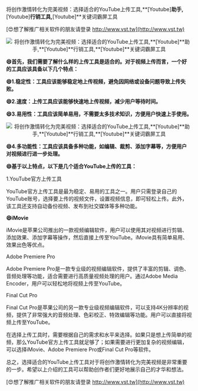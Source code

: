 将创作激情转化为完美视频：选择适合的YouTube上传工具,**[Youtube]**助手,**[Youtube]**行销工具,**[Youtube]**关键词霸屏工具

[😍想了解推广相关软件的朋友请登录 http://www.vst.tw](http://www.vst.tw)

 <center><img src="https://vst.tw/MP4/tuiguang/png/0.png" alt="将创作激情转化为完美视频：选择适合的YouTube上传工具,**[Youtube]**助手,**[Youtube]**行销工具,**[Youtube]**关键词霸屏工具"></center>

**😄首先，我们需要了解什么样的上传工具是适合的。对于视频上传而言，一个好的工具应该具备以下几个特点：**

**😄1.稳定性：工具应该能够稳定地上传视频，避免因网络或设备问题导致上传失败。**

**😄2.速度：上传工具应该能够快速地上传视频，减少用户等待时间。**

**😄3.易用性：工具应该简单易用，不需要太多技术知识，方便用户快速上手使用。**

 <center><img src="https://vst.tw/MP4/tuiguang/png/4.png" alt="将创作激情转化为完美视频：选择适合的YouTube上传工具,**[Youtube]**助手,**[Youtube]**行销工具,**[Youtube]**关键词霸屏工具"></center>

**😄4.多功能性：工具应该具备多种功能，如编辑、裁剪、添加字幕等，方便用户对视频进行进一步处理。**

**😄基于以上特点，以下是几个适合YouTube上传的工具：**

1.YouTube官方上传工具

YouTube官方上传工具是最为稳定、易用的工具之一。用户只需登录自己的YouTube账号，选择要上传的视频文件，设置视频信息，即可轻松上传。此外，该工具还支持自动备份视频、发布到社交媒体等多种功能。

**😄iMovie**

iMovie是苹果公司推出的一款视频编辑软件，用户可以使用其对视频进行剪辑、添加效果、添加字幕等操作，然后直接上传至YouTube。iMovie具有简单易用、效果出色等优点。

Adobe Premiere Pro

Adobe Premiere Pro是一款专业级的视频编辑软件，提供了丰富的剪辑、调色、音频处理等功能，适合需要进行高质量视频处理的用户。通过Adobe Media Encoder，用户可以轻松地将视频上传至YouTube。

Final Cut Pro

Final Cut Pro是苹果公司的另一款专业级视频编辑软件，可以支持4K分辨率的视频，提供了非常强大的音频处理、色彩校正、特效编辑等功能。用户可以直接将视频上传至YouTube。

在选择上传工具时，需要根据自己的需求和水平来选择。如果只是想上传简单的视频，那么YouTube官方上传工具就足够了；如果需要进行更加复杂的视频编辑，可以选择iMovie、Adobe Premiere Pro或Final Cut Pro等软件。

总之，选择适合的YouTube上传工具对于将创作激情转化为完美视频是非常重要的一步。希望以上介绍的工具可以帮助创作者们更好地展示自己的才华和想法。

[😍想了解推广相关软件的朋友请登录 http://www.vst.tw](http://www.vst.tw)



